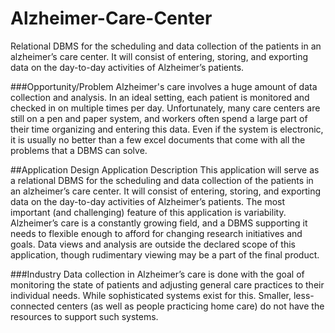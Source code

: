# Alzheimer-Care-Center

Relational DBMS for the scheduling and data collection of the patients in an alzheimer’s care center. It will consist of entering, storing, and exporting data on the day-to-day activities of Alzheimer’s patients. 



###Opportunity/Problem
Alzheimer's care involves a huge amount of data collection and analysis. In an ideal setting, each patient is monitored and checked in on multiple times per day. Unfortunately, many care centers are still on a pen and paper system, and workers often spend a large part of their time organizing and entering this data. Even if the system is electronic, it is usually no better than a few excel documents that come with all the problems that a DBMS can solve.##Application Design
Application DescriptionThis application will serve as a relational DBMS for the scheduling and data collection of the patients in an alzheimer’s care center. It will consist of entering, storing, and exporting data on the day-to-day activities of Alzheimer’s patients. The most important (and challenging) feature of this application is variability. Alzheimer’s care is a constantly growing field, and a DBMS supporting it needs to flexible enough to afford for changing research initiatives and goals. Data views and analysis are outside the declared scope of this application, though rudimentary viewing may be a part of the final product.

###Industry
Data collection in Alzheimer’s care is done with the goal of monitoring the state of patients and adjusting general care practices to their individual needs. While sophisticated systems exist for this. Smaller, less-connected centers (as well as people practicing home care) do not have the resources to support such systems.
